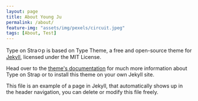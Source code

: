 ```yaml
---
layout: page
title: About Young Ju
permalink: /about/
feature-img: "assets/img/pexels/circuit.jpeg"
tags: [About, Test]
---
```


Type on Straㅇp is based on Type Theme, a free and open-source theme for [Jekyll](http://jekyllrb.com/), licensed under the MIT License.

Head over to the [theme's documentation](https://github.io/sylhare/Type-on-Strap) for much more information about Type on Strap or to install this theme on your own Jekyll site.

This file is an example of a page in Jekyll, that automatically shows up in the header navigation, you can delete or modify this file freely.
 
